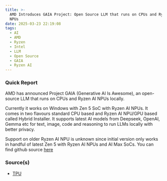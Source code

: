 ```yaml
---
title: >-
  AMD Introduces GAIA Project: Open Source LLM that runs on CPUs and Ryzen AI
  NPUs
date: 2025-03-23 22:19:08
tags:
  - AI
  - AMD
  - Ryzen
  - Intel
  - LLM
  - Open Source
  - GAIA
  - Ryzen AI
---
```


### Quick Report

AMD has announced Project GAIA (Generative AI Is Awesome), an open-source LLM that runs on CPUs and Ryzen AI NPUs locally.
<!-- more -->

Currently it works on Windows with Zen 5 SoC with Ryzen AI NPUs. It comes in two flavours standard CPU based and Ryzen AI NPU/GPU based called Hybrid Installer. It supports latest AI models from Deepseek, OpenAI, Gemma etc for text, image, code and reasoning to run LLMs locally with better privacy.

Support on older Ryzen AI NPU is unknown since initial version only works in handful of latest Zen 5 with Ryzen AI NPUs and AI Max SoCs. You can find github source [here][def]

### Source(s)

- [TPU][def2]

[def]: https://github.com/amd/gaia
[def2]: https://www.techpowerup.com/334491/amd-introduces-gaia-an-open-source-project-that-runs-local-llms-on-ryzen-ai-npus
